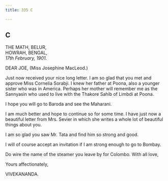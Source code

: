 ```yaml
---
title: 335 C

---
```

  

  


## C

THE MATH, BELUR,  
HOWRAH, BENGAL,  
*17th February, 1901*.

DEAR JOE, (Miss Josephine MacLeod.)

Just now received your nice long letter. I am so glad that you met and
approve Miss Cornelia Sorabji. I knew her father at Poona, also a
younger sister who was in America. Perhaps her mother will remember me
as the Sannyasin who used to live with the Thakore Sahib of Limbdi at
Poona.

I hope you will go to Baroda and see the Maharani.

I am much better and hope to continue so for some time. I have just now
a beautiful letter from Mrs. Sevier in which she writes a whole lot of
beautiful things about you.

I am so glad you saw Mr. Tata and find him so strong and good.

I will of course accept an invitation if I am strong enough to go to
Bombay.

Do wire the name of the steamer you leave by for Colombo. With all love,

Yours affectionately,

VIVEKANANDA.